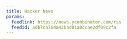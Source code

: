 ```yaml
---
title: Hacker News
params:
  feedlink: https://news.ycombinator.com/rss
  feedid: adb7ca764a42bad01a0ccae2df09c2fa
---
```

